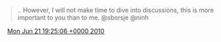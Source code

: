 > \.\. However, I will not make time to dive into discussions, this is more important to you than to me\. @sborsje @ninh

<img src="../../media/tweet.ico" width="12" /> [Mon Jun 21 19:25:06 +0000 2010](https://twitter.com/DromerDenker/status/16715880380)